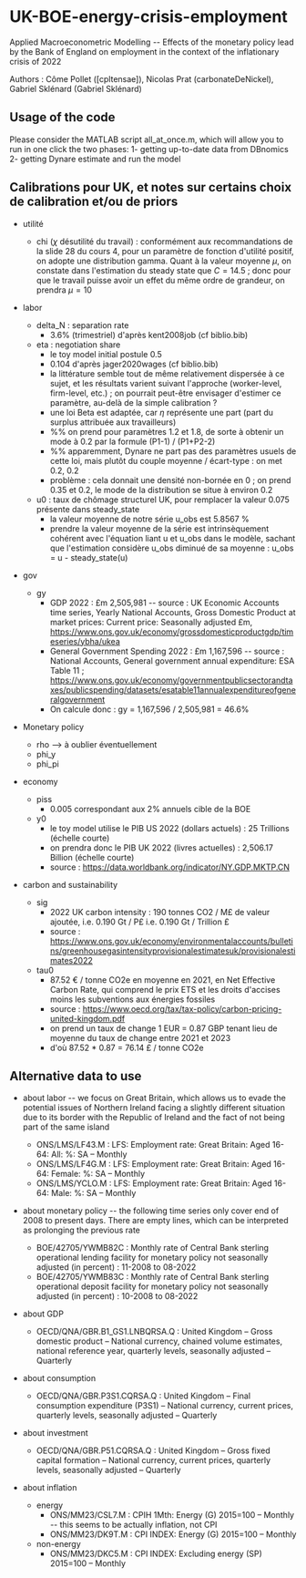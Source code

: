 # UK-BOE-energy-crisis-employment
Applied Macroeconometric Modelling -- Effects of the monetary policy lead by the Bank of England on employment in the context of the inflationary crisis of 2022


Authors : Côme Pollet (\[cpltensae\]), Nicolas Prat (carbonateDeNickel), Gabriel Sklénard (Gabriel Sklénard)


## Usage of the code
Please consider the MATLAB script all_at_once.m, which will allow you to run in one click the two phases:
1- getting up-to-date data from DBnomics
2- getting Dynare estimate and run the model


## Calibrations pour UK, et notes sur certains choix de calibration et/ou de priors
- utilité
    - chi ($\chi$ désutilité du travail) : conformément aux recommandations de la slide 28 du cours 4, pour un paramètre de fonction d'utilité positif, on adopte une distribution gamma. Quant à la valeur moyenne $\mu$, on constate dans l'estimation du steady state que $C = 14.5$ ; donc pour que le travail puisse avoir un effet du même ordre de grandeur, on prendra $\mu = 10$

- labor
    - delta_N : separation rate
        - 3.6% (trimestriel) d'après kent2008job (cf biblio.bib)
    - eta : negotiation share
        - le toy model initial postule 0.5
        - 0.104 d'après jager2020wages (cf biblio.bib)
        - la littérature semble tout de même relativement dispersée à ce sujet, et les résultats varient suivant l'approche (worker-level, firm-level, etc.) ; on pourrait peut-être envisager d'estimer ce paramètre, au-delà de la simple calibration ?
        - une loi Beta est adaptée, car $\eta$ représente une part (part du surplus attribuée aux travailleurs)
        - %% on prend pour paramètres 1.2 et 1.8, de sorte à obtenir un mode à 0.2 par la formule (P1-1) / (P1+P2-2)
        - %% apparemment, Dynare ne part pas des paramètres usuels de cette loi, mais plutôt du couple moyenne / écart-type : on met 0.2, 0.2
        - problème : cela donnait une densité non-bornée en 0 ; on prend 0.35 et 0.2, le mode de la distribution se situe à environ 0.2
    - u0 : taux de chômage structurel UK, pour remplacer la valeur 0.075 présente dans steady_state
        - la valeur moyenne de notre série u_obs est 5.8567 %
        - prendre la valeur moyenne de la série est intrinsèquement cohérent avec l'équation liant u et u_obs dans le modèle, sachant que l'estimation considère u_obs diminué de sa moyenne : u_obs = u - steady_state(u)

- gov
    - gy
        - GDP 2022 : £m 2,505,981 -- source : UK Economic Accounts time series, Yearly National Accounts, Gross Domestic Product at market prices: Current price: Seasonally adjusted £m, https://www.ons.gov.uk/economy/grossdomesticproductgdp/timeseries/ybha/ukea
        - General Government Spending 2022 : £m 1,167,596 -- source : National Accounts, General government annual expenditure: ESA Table 11 ; https://www.ons.gov.uk/economy/governmentpublicsectorandtaxes/publicspending/datasets/esatable11annualexpenditureofgeneralgovernment
        - On calcule donc : gy = 1,167,596 / 2,505,981 = 46.6%
    

- Monetary policy
    - rho --> à oublier éventuellement
    - phi_y
    - phi_pi

- economy
    - piss
        - 0.005 correspondant aux 2% annuels cible de la BOE
    - y0
        - le toy model utilise le PIB US 2022 (dollars actuels) : 25 Trillions (échelle courte)
        - on prendra donc le PIB UK 2022 (livres actuelles) : 2,506.17 Billion (échelle courte)
        - source : https://data.worldbank.org/indicator/NY.GDP.MKTP.CN

- carbon and sustainability
    - sig
        - 2022 UK carbon intensity : 190 tonnes CO2 / M£ de valeur ajoutée, i.e. 0.190 Gt / P£ i.e. 0.190 Gt / Trillion £
        - source : https://www.ons.gov.uk/economy/environmentalaccounts/bulletins/greenhousegasintensityprovisionalestimatesuk/provisionalestimates2022
    - tau0
        - 87.52 € / tonne CO2e en moyenne en 2021, en Net Effective Carbon Rate, qui comprend le prix ETS et les droits d'accises moins les subventions aux énergies fossiles
        - source : https://www.oecd.org/tax/tax-policy/carbon-pricing-united-kingdom.pdf
        - on prend un taux de change 1 EUR = 0.87 GBP tenant lieu de moyenne du taux de change entre 2021 et 2023
        - d'où 87.52 * 0.87 = 76.14 £ / tonne CO2e



## Alternative data to use

- about labor -- we focus on Great Britain, which allows us to evade the potential issues of Northern Ireland facing a slightly different situation due to its border with the Republic of Ireland and the fact of not being part of the same island
    - ONS/LMS/LF43.M : LFS: Employment rate: Great Britain: Aged 16-64: All: %: SA – Monthly
    - ONS/LMS/LF4G.M : LFS: Employment rate: Great Britain: Aged 16-64: Female: %: SA – Monthly
    - ONS/LMS/YCLO.M : LFS: Employment rate: Great Britain: Aged 16-64: Male: %: SA – Monthly

- about monetary policy -- the following time series only cover end of 2008 to present days. There are empty lines, which can be interpreted as prolonging the previous rate
    - BOE/42705/YWMB82C : Monthly rate of Central Bank sterling operational lending facility for monetary policy not seasonally adjusted (in percent) : 11-2008 to 08-2022
    - BOE/42705/YWMB83C : Monthly rate of Central Bank sterling operational deposit facility for monetary policy not seasonally adjusted (in percent) : 10-2008 to 08-2022

- about GDP
    - OECD/QNA/GBR.B1_GS1.LNBQRSA.Q : United Kingdom – Gross domestic product – National currency, chained volume estimates, national reference year, quarterly levels, seasonally adjusted – Quarterly

- about consumption
    - OECD/QNA/GBR.P3S1.CQRSA.Q : United Kingdom – Final consumption expenditure (P3S1) – National currency, current prices, quarterly levels, seasonally adjusted – Quarterly

- about investment
    - OECD/QNA/GBR.P51.CQRSA.Q : United Kingdom – Gross fixed capital formation – National currency, current prices, quarterly levels, seasonally adjusted – Quarterly

- about inflation
    - energy
        - ONS/MM23/CSL7.M : CPIH 1Mth: Energy (G) 2015=100 – Monthly -- this seems to be actually inflation, not CPI
        - ONS/MM23/DK9T.M : CPI INDEX: Energy (G) 2015=100 – Monthly
    - non-energy
        - ONS/MM23/DKC5.M : CPI INDEX: Excluding energy (SP) 2015=100 – Monthly